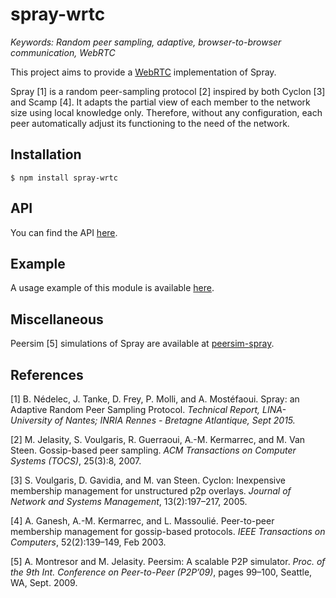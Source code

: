 # spray-wrtc

<i>Keywords: Random peer sampling, adaptive, browser-to-browser communication,
WebRTC</i>

This project aims to provide a [WebRTC](http://www.webrtc.org) implementation of
Spray.

Spray [1] is a random peer-sampling protocol [2] inspired by both Cyclon [3] and
Scamp [4]. It adapts the partial view of each member to the network size using
local knowledge only. Therefore, without any configuration, each peer
automatically adjust its functioning to the need of the network.

## Installation

```$ npm install spray-wrtc```

## API

You can find the API [here](https://ran3d.github.io/spray-wrtc/).

## Example

A usage example of this module is available [here](https://ran3d.github.io/spray-wrtc/example/browser.html).

## Miscellaneous

Peersim [5] simulations of Spray are available at
[peersim-spray](https://github.com/justayak/peersim-spray).

## References

[1] B. Nédelec, J. Tanke, D. Frey, P. Molli, and A. Mostéfaoui. Spray: an
Adaptive Random Peer Sampling Protocol. <i>Technical Report, LINA-University of
Nantes; INRIA Rennes - Bretagne Atlantique, Sept 2015.</i>

[2] M. Jelasity, S. Voulgaris, R. Guerraoui, A.-M. Kermarrec, and M. Van
Steen. Gossip-based peer sampling. <i>ACM Transactions on Computer Systems
(TOCS)</i>, 25(3):8, 2007.

[3] S. Voulgaris, D. Gavidia, and M. van Steen. Cyclon: Inexpensive membership
management for unstructured p2p overlays. <i>Journal of Network and Systems
Management</i>, 13(2):197–217, 2005.

[4] A. Ganesh, A.-M. Kermarrec, and L. Massoulié. Peer-to-peer membership
management for gossip-based protocols. <i>IEEE Transactions on Computers</i>,
52(2):139–149, Feb 2003.

[5] A. Montresor and M. Jelasity. Peersim: A scalable P2P simulator. <i>Proc. of
the 9th Int. Conference on Peer-to-Peer (P2P’09)</i>, pages 99–100, Seattle, WA,
Sept. 2009.
